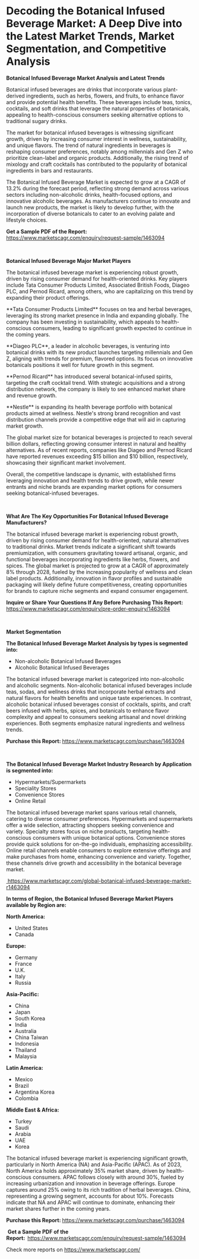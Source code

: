 <p><h1>Decoding the Botanical Infused Beverage Market: A Deep Dive into the Latest Market Trends, Market Segmentation, and Competitive Analysis</h1></p><p><strong>Botanical Infused Beverage Market Analysis and Latest Trends</strong></p>
<p><p>Botanical infused beverages are drinks that incorporate various plant-derived ingredients, such as herbs, flowers, and fruits, to enhance flavor and provide potential health benefits. These beverages include teas, tonics, cocktails, and soft drinks that leverage the natural properties of botanicals, appealing to health-conscious consumers seeking alternative options to traditional sugary drinks.</p><p>The market for botanical infused beverages is witnessing significant growth, driven by increasing consumer interest in wellness, sustainability, and unique flavors. The trend of natural ingredients in beverages is reshaping consumer preferences, notably among millennials and Gen Z who prioritize clean-label and organic products. Additionally, the rising trend of mixology and craft cocktails has contributed to the popularity of botanical ingredients in bars and restaurants.</p><p>The Botanical Infused Beverage Market is expected to grow at a CAGR of 13.2% during the forecast period, reflecting strong demand across various sectors including non-alcoholic drinks, health-focused options, and innovative alcoholic beverages. As manufacturers continue to innovate and launch new products, the market is likely to develop further, with the incorporation of diverse botanicals to cater to an evolving palate and lifestyle choices.</p></p>
<p><strong>Get a Sample PDF of the Report:&nbsp;</strong> <a href="https://www.marketscagr.com/enquiry/request-sample/1463094?utm_campaign=2480&utm_medium=2&utm_source=Github&utm_content=ia&utm_term=07042025&utm_id=botanical-infused-beverage">https://www.marketscagr.com/enquiry/request-sample/1463094</a></p>
<p>&nbsp;</p>
<p><strong>Botanical Infused Beverage Major Market Players</strong></p>
<p><p>The botanical infused beverage market is experiencing robust growth, driven by rising consumer demand for health-oriented drinks. Key players include Tata Consumer Products Limited, Associated British Foods, Diageo PLC, and Pernod Ricard, among others, who are capitalizing on this trend by expanding their product offerings.</p><p>**Tata Consumer Products Limited** focuses on tea and herbal beverages, leveraging its strong market presence in India and expanding globally. The company has been investing in sustainability, which appeals to health-conscious consumers, leading to significant growth expected to continue in the coming years.</p><p>**Diageo PLC**, a leader in alcoholic beverages, is venturing into botanical drinks with its new product launches targeting millennials and Gen Z, aligning with trends for premium, flavored options. Its focus on innovative botanicals positions it well for future growth in this segment.</p><p>**Pernod Ricard** has introduced several botanical-infused spirits, targeting the craft cocktail trend. With strategic acquisitions and a strong distribution network, the company is likely to see enhanced market share and revenue growth.</p><p>**Nestle** is expanding its health beverage portfolio with botanical products aimed at wellness. Nestle's strong brand recognition and vast distribution channels provide a competitive edge that will aid in capturing market growth.</p><p>The global market size for botanical beverages is projected to reach several billion dollars, reflecting growing consumer interest in natural and healthy alternatives. As of recent reports, companies like Diageo and Pernod Ricard have reported revenues exceeding $15 billion and $10 billion, respectively, showcasing their significant market involvement.</p><p>Overall, the competitive landscape is dynamic, with established firms leveraging innovation and health trends to drive growth, while newer entrants and niche brands are expanding market options for consumers seeking botanical-infused beverages.</p></p>
<p>&nbsp;</p>
<p><strong>What Are The Key Opportunities For Botanical Infused Beverage Manufacturers?</strong></p>
<p><p>The botanical infused beverage market is experiencing robust growth, driven by rising consumer demand for health-oriented, natural alternatives to traditional drinks. Market trends indicate a significant shift towards premiumization, with consumers gravitating toward artisanal, organic, and functional beverages incorporating ingredients like herbs, flowers, and spices. The global market is projected to grow at a CAGR of approximately 8% through 2028, fueled by the increasing popularity of wellness and clean label products. Additionally, innovation in flavor profiles and sustainable packaging will likely define future competitiveness, creating opportunities for brands to capture niche segments and expand consumer engagement.</p></p>
<p><strong>Inquire or Share Your Questions If Any Before Purchasing This Report:</strong> <a href="https://www.marketscagr.com/enquiry/pre-order-enquiry/1463094?utm_campaign=2480&utm_medium=2&utm_source=Github&utm_content=ia&utm_term=07042025&utm_id=botanical-infused-beverage">https://www.marketscagr.com/enquiry/pre-order-enquiry/1463094</a></p>
<p>&nbsp;</p>
<p><strong>Market Segmentation</strong></p>
<p><strong>The Botanical Infused Beverage Market Analysis by types is segmented into:</strong></p>
<p><ul><li>Non-alcoholic Botanical Infused Beverages</li><li>Alcoholic Botanical Infused Beverages</li></ul></p>
<p><p>The botanical infused beverage market is categorized into non-alcoholic and alcoholic segments. Non-alcoholic botanical infused beverages include teas, sodas, and wellness drinks that incorporate herbal extracts and natural flavors for health benefits and unique taste experiences. In contrast, alcoholic botanical infused beverages consist of cocktails, spirits, and craft beers infused with herbs, spices, and botanicals to enhance flavor complexity and appeal to consumers seeking artisanal and novel drinking experiences. Both segments emphasize natural ingredients and wellness trends.</p></p>
<p><strong>Purchase this Report:&nbsp;</strong><a href="https://www.marketscagr.com/purchase/1463094?utm_campaign=2480&utm_medium=2&utm_source=Github&utm_content=ia&utm_term=07042025&utm_id=botanical-infused-beverage">https://www.marketscagr.com/purchase/1463094</a></p>
<p>&nbsp;</p>
<p><strong>The Botanical Infused Beverage Market Industry Research by Application is segmented into:</strong></p>
<p><ul><li>Hypermarkets/Supermarkets</li><li>Speciality Stores</li><li>Convenience Stores</li><li>Online Retail</li></ul></p>
<p><p>The botanical infused beverage market spans various retail channels, catering to diverse consumer preferences. Hypermarkets and supermarkets offer a wide selection, attracting shoppers seeking convenience and variety. Specialty stores focus on niche products, targeting health-conscious consumers with unique botanical options. Convenience stores provide quick solutions for on-the-go individuals, emphasizing accessibility. Online retail channels enable consumers to explore extensive offerings and make purchases from home, enhancing convenience and variety. Together, these channels drive growth and accessibility in the botanical beverage market.</p></p>
<p><a href="https://www.marketscagr.com/global-botanical-infused-beverage-market-r1463094?utm_campaign=2480&utm_medium=2&utm_source=Github&utm_content=ia&utm_term=07042025&utm_id=botanical-infused-beverage">&nbsp;https://www.marketscagr.com/global-botanical-infused-beverage-market-r1463094</a></p>
<p><strong>In terms of Region, the Botanical Infused Beverage Market Players available by Region are:</strong></p>
<p>
    <p> <strong> North America: </strong>
        <ul>
            <li>United States</li>
            <li>Canada</li>
        </ul>
        </p> 
    <p> <strong> Europe: </strong>
        <ul>
            <li>Germany</li>
            <li>France</li>
            <li>U.K.</li>
            <li>Italy</li>
            <li>Russia</li>
        </ul>
        </p> 
    <p> <strong> Asia-Pacific: </strong>
        <ul>
            <li>China</li>
            <li>Japan</li>
            <li>South Korea</li>
            <li>India</li>
            <li>Australia</li>
            <li>China Taiwan</li>
            <li>Indonesia</li>
            <li>Thailand</li>
            <li>Malaysia</li>
        </ul>
        </p> 
    <p> <strong> Latin America: </strong>
        <ul>
            <li>Mexico</li>
            <li>Brazil</li>
            <li>Argentina Korea</li>
            <li>Colombia</li>
        </ul>
        </p> 
    <p> <strong> Middle East & Africa: </strong>
        <ul>
            <li>Turkey</li>
            <li>Saudi</li>
            <li>Arabia</li>
            <li>UAE</li>
            <li>Korea</li>
        </ul>
    </p>
    </p>
<p><p>The botanical infused beverage market is experiencing significant growth, particularly in North America (NA) and Asia-Pacific (APAC). As of 2023, North America holds approximately 35% market share, driven by health-conscious consumers. APAC follows closely with around 30%, fueled by increasing urbanization and innovation in beverage offerings. Europe captures around 25% owing to its rich tradition of herbal beverages. China, representing a growing segment, accounts for about 10%. Forecasts indicate that NA and APAC will continue to dominate, enhancing their market shares further in the coming years.</p></p>
<p><strong>Purchase this Report: </strong><a href="https://www.marketscagr.com/purchase/1463094?utm_campaign=2480&utm_medium=2&utm_source=Github&utm_content=ia&utm_term=07042025&utm_id=botanical-infused-beverage">https://www.marketscagr.com/purchase/1463094</a></p>
<p>&nbsp;<strong>Get a Sample PDF of the Report:&nbsp;&nbsp;</strong><a href="https://www.marketscagr.com/enquiry/request-sample/1463094?utm_campaign=2480&utm_medium=2&utm_source=Github&utm_content=ia&utm_term=07042025&utm_id=botanical-infused-beverage">https://www.marketscagr.com/enquiry/request-sample/1463094</a></p>
<p><strong></strong></p>
<p>Check more reports on <a href="https://www.marketscagr.com/?utm_campaign=2480&utm_medium=2&utm_source=Github&utm_content=ia&utm_term=07042025&utm_id=botanical-infused-beverage">https://www.marketscagr.com/</a></p>